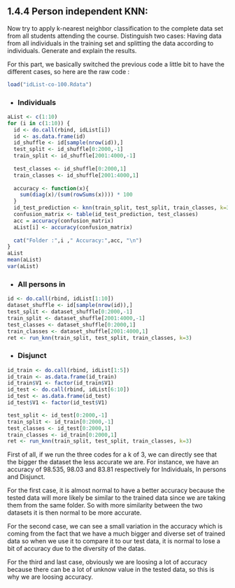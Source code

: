 ## 1.4.4 Person independent KNN: 
Now try to apply k-nearest neighbor classification to the complete
data set from all students attending the course. Distinguish two cases: Having data from all individuals
in the training set and splitting the data according to individuals. Generate and explain the results.

For this part, we basically switched the previous code a little bit to have the different cases, so here are the raw code : 
````R
load("idList-co-100.Rdata")
````
* ### Individuals
````R
aList <- c(1:10)
for (i in c(1:10)) {
  id <- do.call(rbind, idList[i])
  id <- as.data.frame(id)
  id_shuffle <- id[sample(nrow(id)),]
  test_split <- id_shuffle[0:2000,-1]
  train_split <- id_shuffle[2001:4000,-1]
  
  test_classes <- id_shuffle[0:2000,1]
  train_classes <- id_shuffle[2001:4000,1]
  
  accuracy <- function(x){
    sum(diag(x)/(sum(rowSums(x)))) * 100
  }
  id_test_prediction <- knn(train_split, test_split, train_classes, k=3)
  confusion_matrix <- table(id_test_prediction, test_classes)
  acc = accuracy(confusion_matrix)
  aList[i] <- accuracy(confusion_matrix)
  
  cat("Folder :",i ," Accuracy:",acc, "\n")
}
aList
mean(aList)
var(aList)
````

* ### All persons in
````R
id <- do.call(rbind, idList[1:10])
dataset_shuffle <- id[sample(nrow(id)),]
test_split <- dataset_shuffle[0:2000,-1]
train_split <- dataset_shuffle[2001:4000,-1]
test_classes <- dataset_shuffle[0:2000,1]
train_classes <- dataset_shuffle[2001:4000,1]
ret <- run_knn(train_split, test_split, train_classes, k=3)
````

* ### Disjunct
````R
id_train <- do.call(rbind, idList[1:5])
id_train <- as.data.frame(id_train)
id_train$V1 <- factor(id_train$V1)
id_test <- do.call(rbind, idList[6:10])
id_test <- as.data.frame(id_test)
id_test$V1 <- factor(id_test$V1)

test_split <- id_test[0:2000,-1]
train_split <- id_train[0:2000,-1]
test_classes <- id_test[0:2000,1]
train_classes <- id_train[0:2000,1]
ret <- run_knn(train_split, test_split, train_classes, k=3)
````
First of all, if we run the three codes for a k of 3, we can directly see that the bigger the dataset the less accurate we are.
For instance, we have an accuracy of 98.535, 98.03 and 83.81 respectively for Individuals, In persons and Disjunct. 

For the first case, it is almost normal to have a better accuracy because the tested data will more likely be similar to the trained data since we are taking them from the same folder. So with more similarity between the two datasets it is then normal to be more accurate.

For the second case, we can see a small variation in the accuracy which is coming from the fact that we have a much bigger and diverse set of trained data so when we use it to compare it to our test data, it is normal to lose a bit of accuracy due to the diversity of the datas.

For the third and last case, obviously we are loosing a lot of accuracy because there can be a lot of unknow value in the tested data, so this is why we are loosing accuracy.
